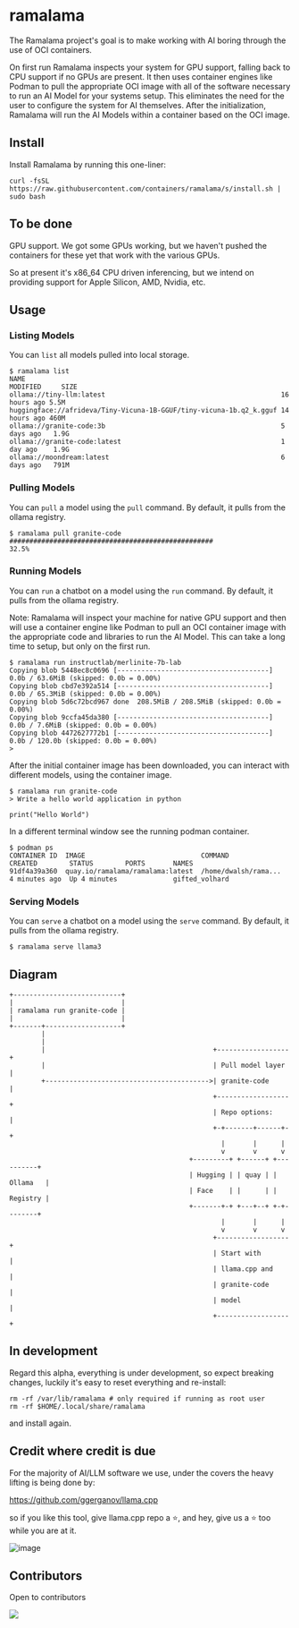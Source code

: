 # ramalama

The Ramalama project's goal is to make working with AI boring
through the use of OCI containers.

On first run Ramalama inspects your system for GPU support, falling back to CPU
support if no GPUs are present. It then uses container engines like Podman to
pull the appropriate OCI image with all of the software necessary to run an
AI Model for your systems setup. This eliminates the need for the user to
configure the system for AI themselves. After the initialization, Ramalama
will run the AI Models within a container based on the OCI image.

## Install

Install Ramalama by running this one-liner:

```
curl -fsSL https://raw.githubusercontent.com/containers/ramalama/s/install.sh | sudo bash
```

## To be done

GPU support. We got some GPUs working, but we haven't pushed the containers for
these yet that work with the various GPUs.

So at present it's x86_64 CPU driven inferencing, but we intend on providing
support for Apple Silicon, AMD, Nvidia, etc. 

## Usage

### Listing Models

You can `list` all models pulled into local storage.

```
$ ramalama list
NAME                                                                MODIFIED     SIZE
ollama://tiny-llm:latest                                            16 hours ago 5.5M
huggingface://afrideva/Tiny-Vicuna-1B-GGUF/tiny-vicuna-1b.q2_k.gguf 14 hours ago 460M
ollama://granite-code:3b                                            5 days ago   1.9G
ollama://granite-code:latest                                        1 day ago    1.9G
ollama://moondream:latest                                           6 days ago   791M
```
### Pulling Models

You can `pull` a model using the `pull` command. By default, it pulls from the ollama registry.

```
$ ramalama pull granite-code
###################################################                       32.5%
```

### Running Models

You can `run` a chatbot on a model using the `run` command. By default, it pulls from the ollama registry.

Note: Ramalama will inspect your machine for native GPU support and then will
use a container engine like Podman to pull an OCI container image with the
appropriate code and libraries to run the AI Model. This can take a long time to setup, but only on the first run.
```
$ ramalama run instructlab/merlinite-7b-lab
Copying blob 5448ec8c0696 [--------------------------------------] 0.0b / 63.6MiB (skipped: 0.0b = 0.00%)
Copying blob cbd7e392a514 [--------------------------------------] 0.0b / 65.3MiB (skipped: 0.0b = 0.00%)
Copying blob 5d6c72bcd967 done  208.5MiB / 208.5MiB (skipped: 0.0b = 0.00%)
Copying blob 9ccfa45da380 [--------------------------------------] 0.0b / 7.6MiB (skipped: 0.0b = 0.00%)
Copying blob 4472627772b1 [--------------------------------------] 0.0b / 120.0b (skipped: 0.0b = 0.00%)
>
```

After the initial container image has been downloaded, you can interact with
different models, using the container image.
```
$ ramalama run granite-code
> Write a hello world application in python

print("Hello World")
```

In a different terminal window see the running podman container.
```
$ podman ps
CONTAINER ID  IMAGE                             COMMAND               CREATED        STATUS        PORTS       NAMES
91df4a39a360  quay.io/ramalama/ramalama:latest  /home/dwalsh/rama...  4 minutes ago  Up 4 minutes              gifted_volhard
```

### Serving Models

You can `serve` a chatbot on a model using the `serve` command. By default, it pulls from the ollama registry.

```
$ ramalama serve llama3
```

## Diagram

```
+---------------------------+
|                           |
| ramalama run granite-code |
|                           |
+-------+-------------------+
        |
        |
        |                                          +------------------+
        |                                          | Pull model layer |
        +----------------------------------------->| granite-code     |
                                                   +------------------+
                                                   | Repo options:    |
                                                   +-+-------+------+-+
                                                     |       |      |
                                                     v       v      v
                                             +---------+ +------+ +----------+
                                             | Hugging | | quay | | Ollama   |
                                             | Face    | |      | | Registry |
                                             +-------+-+ +---+--+ +-+--------+
                                                     |       |      |
                                                     v       v      v
                                                   +------------------+
                                                   | Start with       |
                                                   | llama.cpp and    |
                                                   | granite-code     |
                                                   | model            |
                                                   +------------------+
```

## In development

Regard this alpha, everything is under development, so expect breaking changes, luckily it's easy to reset everything and re-install:

```
rm -rf /var/lib/ramalama # only required if running as root user
rm -rf $HOME/.local/share/ramalama
```

and install again.

## Credit where credit is due

For the majority of AI/LLM software we use, under the covers the heavy lifting is being done by:

https://github.com/ggerganov/llama.cpp

so if you like this tool, give llama.cpp repo a :star:, and hey, give us a :star: too while you are at it.

![image](https://github.com/user-attachments/assets/d7a91662-5903-4117-ad41-2b193a852ea1)

## Contributors

Open to contributors

<a href="https://github.com/containers/ramalama/graphs/contributors">
  <img src="https://contrib.rocks/image?repo=containers/ramalama" />
</a>
